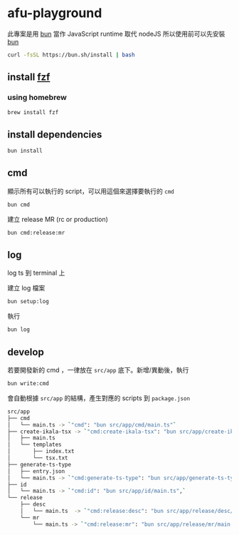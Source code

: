 # afu-playground

此專案是用 [bun](https://bun.sh/) 當作 JavaScript runtime 取代 nodeJS
所以使用前可以先安裝 [bun](https://bun.sh/)

```bash
curl -fsSL https://bun.sh/install | bash
```

## install [fzf](https://github.com/junegunn/fzf?tab=readme-ov-file#installation)

### using homebrew

```bash
brew install fzf
```

## install dependencies

```bash
bun install
```

## cmd

顯示所有可以執行的 script，可以用這個來選擇要執行的 `cmd`

```bash
bun cmd
```

建立 release MR (rc or production)

```bash
bun cmd:release:mr
```

## log

log ts 到 terminal 上

建立 log 檔案

```bash
bun setup:log
```

執行

```bash
bun log
```

## develop

若要開發新的 cmd ，一律放在 `src/app` 底下。新增/異動後，執行

```bash
bun write:cmd
```

會自動根據 `src/app` 的結構，產生對應的 scripts 到 `package.json`

```bash
src/app
├── cmd
│   └── main.ts -> `"cmd": "bun src/app/cmd/main.ts"`
├── create-ikala-tsx -> `"cmd:create-ikala-tsx": "bun src/app/create-ikala-tsx/main.ts",`
│   ├── main.ts
│   └── templates
│       ├── index.txt
│       └── tsx.txt
├── generate-ts-type
│   ├── entry.json
│   └── main.ts -> `"cmd:generate-ts-type": "bun src/app/generate-ts-type/main.ts",`
├── id
│   └── main.ts -> `"cmd:id": "bun src/app/id/main.ts",`
└── release
    ├── desc
    │   └── main.ts  -> `"cmd:release:desc": "bun src/app/release/desc/main.ts",`
    └── mr
        └── main.ts -> `"cmd:release:mr": "bun src/app/release/mr/main.ts",`
```
